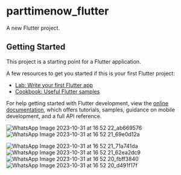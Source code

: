 # parttimenow_flutter

A new Flutter project.

## Getting Started

This project is a starting point for a Flutter application.

A few resources to get you started if this is your first Flutter project:

- [Lab: Write your first Flutter app](https://docs.flutter.dev/get-started/codelab)
- [Cookbook: Useful Flutter samples](https://docs.flutter.dev/cookbook)

For help getting started with Flutter development, view the
[online documentation](https://docs.flutter.dev/), which offers tutorials,
samples, guidance on mobile development, and a full API reference.



![WhatsApp Image 2023-10-31 at 16 52 22_ab669576](https://github.com/IT21182914/PartTimeNow_flutter_app-main/assets/99383107/e204a669-ef12-4690-ba04-0e04e15cd687)  ![WhatsApp Image 2023-10-31 at 16 52 21_69e0d12a](https://github.com/IT21182914/PartTimeNow_flutter_app-main/assets/99383107/950530f9-e435-47e7-82ed-0e58430148a9)

![WhatsApp Image 2023-10-31 at 16 52 21_71a741da](https://github.com/IT21182914/PartTimeNow_flutter_app-main/assets/99383107/a65aee25-08e8-4275-b7e6-55a3a2285175)
![WhatsApp Image 2023-10-31 at 16 52 21_62ea2dc9](https://github.com/IT21182914/PartTimeNow_flutter_app-main/assets/99383107/993afb43-a059-4443-915a-2937636e9c2c)
![WhatsApp Image 2023-10-31 at 16 52 20_fbff3840](https://github.com/IT21182914/PartTimeNow_flutter_app-main/assets/99383107/920a3e77-df4b-47ca-86d0-93fc878b7244)
![WhatsApp Image 2023-10-31 at 16 52 20_d491f17f](https://github.com/IT21182914/PartTimeNow_flutter_app-main/assets/99383107/5599ed36-7e57-4d1f-8c32-ea1eb4800320)

